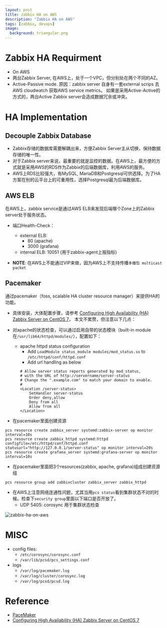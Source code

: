 ```yaml
---
layout: post
title: zabbix HA on AWS
description: "Zabbix HA on AWS"
tags: [zabbix, devops]
image:
  background: triangular.png
---
```


# Zabbix HA Requirment #
* On AWS
* 两台Zabbix Server, 在AWS上，处于一个VPC，但分别处在两个不同的AZ。
* Active-Passive mode. 原因：zabbix server 自身有一套external scrips 去AWS cloudwatch 获取AWS service metrics。
如果是采用Active-Active的方式的，两台Active Zabbix server会造成数据冗余或冲突。

# HA Implementation #
## Decouple Zabbix Database ##
  - Zabbix存储的数据库需要解耦出来，方便Zabbix Server主从切换，保持数据存储的唯一性。
  - 对于Zabbix server来说，最重要的就是监控的数据。在AWS上，最方便的方式就是采用AWS的RDS作为Zabbix的后端数据库，利用AWS的服务。
  - AWS上RDS比较强大，有MySQL, MariaDB和Postgresql可供选择。为了HA方案在别的云平台上的可重用性，选择Postgresql最为后端数据库。

## AWS ELB ##
在AWS上，zabbix service是通过AWS ELB来发现后端哪个Zone上的Zabbix server处于服务状态。
* 端口Health-Check：
  + external ELB:
    + 80 (apache)
    + 3000 (grafana)
  + internal ELB: 10051 (用于zabbix-agent上报指标)

* **NOTE**: 在AWS上不能通过VIP来做，因为AWS上不支持传播`多播包 multicast packet`

## Pacemaker ##
通过pacemaker（foss, scalable HA cluster resource manager）来提供HA的功能。
* 具体安装，大体配置步骤，请参考 [Configuring High Availability (HA) Zabbix Server on CentOS 7](https://ericsysmin.com/2016/02/18/configuring-high-availability-ha-zabbix-server-on-centos-7/)， 本文不累赘，但注意以下几点：

* 对apache的状态检查，可以通过启用自带的状态模块（built-in module在`/usr/lib64/httpd/modules/`），配置如下：
  - apache httpd status configuration
    + Add `LoadModule status_module modules/mod_status.so` to `/etc/httpd/conf/httpd.conf`
    + Add url handling as below
    ```
    # Allow server status reports generated by mod_status,
    # with the URL of http://servername/server-status
    # Change the ".example.com" to match your domain to enable.
    #
    <Location /server-status>
        SetHandler server-status
        Order deny,allow
        Deny from all
        Allow from all
    </Location>
    ```

* 在pacemaker里面创建资源
```
pcs resource create zabbix_server systemd:zabbix-server op monitor interval=10s
pcs resource create zabbix_httpd systemd:httpd configfile=/etc/httpd/conf/httpd.conf statusurl="http://127.0.0.1/server-status" op monitor interval=20s
pcs resource create grafana_server systemd:grafana-server op monitor interval=10s
```
* 在pacemaker里面把3个resources(zabbix, apache, grafana)组成创建资源组
```
pcs resource group add zabbixcluster zabbix_server zabbix_httpd
```

* 在AWS上注意网络连通性问题，尤其当用`pcs status`看到集群状态不对的时候。检查下`security group`里面以下端口是否开放了。
   - UDP 5405: corosync 用于集群状态检查

![zabbix-ha-on-aws](http://www.plantuml.com/plantuml/png/XP7BReCm44Nt_eeHsQGB8hKV40cQgfj4GicgYLWCC11KQaUs6_fG_hq6Ex6LjEe25lVSWMCF5nL1zBHCesy6q79DiiQIOA_rWPqOarHgv4rdIfd9L_XA4XxNgmY6FX-djrWKxKSAWaEoZLEOPgXKUwGxMmAe9RwPtjVOYylkNPdVF4GmUPRqwJe0EyUB762oQRiZoJF10vPx-eqq4claEA2Gd9XzGi742IOmJKhzhz-zyLjYpuqZyHj975H6z49T9_ehqx_mMTVm6soTpPrNgB50POpMYurpT8gPKBgHf28lP0-tI7C6RfvT91lYEeSudjjzxWefUaKoY8ONn9NekKdyuQvohst1R3OFrXLaVXqikAdX4rupsFCuSo4_)

# MISC #
* config files:
  - `/etc/corosync/corosync.conf`
  - `/var/lib/pcsd/pcs_settings.conf`
* logs
  - `/var/log/pacemaker.log`
  - `/var/log/cluster/corosync.log`
  - `/var/log/pcsd/pcsd.log`

# Reference #
* [PaceMaker](http://clusterlabs.org/)
* [Configuring High Availability (HA) Zabbix Server on CentOS 7](https://ericsysmin.com/2016/02/18/configuring-high-availability-ha-zabbix-server-on-centos-7/)
